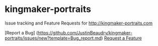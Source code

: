 # kingmaker-portraits

Issue tracking and Feature Requests for http://kingmaker-portraits.com

[Report a Bug] (https://github.com/JustinBeaudry/kingmaker-portraits/issues/new?template=Bug_report.md)
[Request a Feature](https://github.com/JustinBeaudry/kingmaker-portraits/issues/new?template=Feature_request.md)
